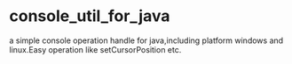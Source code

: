 # console_util_for_java
a simple console operation handle for java,including platform windows and linux.Easy operation like setCursorPosition etc.
